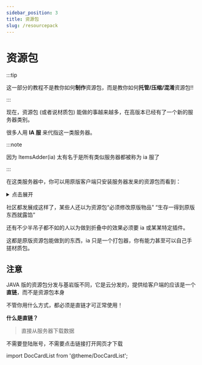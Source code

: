 ```yaml
---
sidebar_position: 3
title: 资源包
slug: /resourcepack
---
```


# 资源包

:::tip

这一部分的教程不是教你如何**制作**资源包，而是教你如何**托管/压缩/混淆**资源包!!

:::

现在，资源包 (或者说材质包) 能做的事越来越多，在高版本已经有了一个新的服务器类别。

很多人用 **IA 服** 来代指这一类服务器。

:::note

因为 ItemsAdder(ia) 太有名于是所有类似服务器都被称为 ia 服了

:::

在这类服务器中，你可以用原版客户端只安装服务器发来的资源包而看到：

<details>
  <summary>点击展开</summary>

全新的武器装备：

![](_images/1.png)

独特的装扮：

![](_images/2.png)

新的 GUI 界面：

![](_images/3.png)

称号或表情包：

![](_images/4.png)

![](_images/5.png)

家具或装饰：

![](_images/6.png)

新的生物或 boss：

![](_images/7.png)

![](_images/8.png)

以及更多你想不到的内容...

</details>

社区都发展成这样了，某些人还以为资源包“必须修改原版物品” “生存一得到原版东西就露馅”

还有不少半吊子都不如的人以为做到折叠中的效果必须要 ia 或某某特定插件。

这都是原版资源包能做到的东西，ia 只是一个打包器，你有能力甚至可以自己手搓材质包。

## 注意

JAVA 版的资源包分发与基岩版不同，它是云分发的，提供给客户端的应该是一个**直链**，而不是资源包本身

不管你用什么方式，都必须是直链才可正常使用！

**什么是直链？**

> 直接从服务器下载数据

不需要登陆账号，不需要点击链接打开网页才下载


import DocCardList from '@theme/DocCardList';

<DocCardList />
